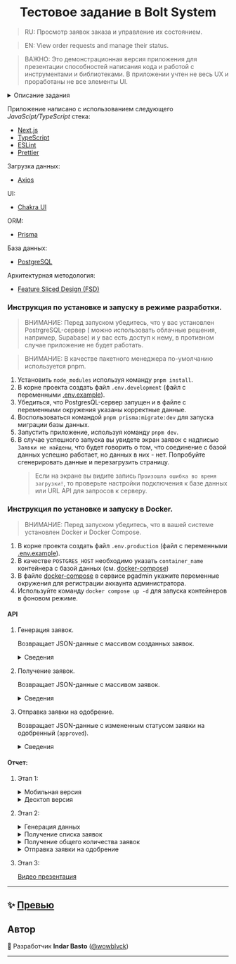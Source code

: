 <h1 align='center'>Тестовое задание в Bolt System</h1>

> RU: Просмотр заявок заказа и управление их состоянием.

> EN: View order requests and manage their status.

> ВАЖНО: Это демонстрационная версия приложения для презентации способностей
> написания кода и работой с инструментами и
> библиотеками. В приложении учтен не весь UX и проработаны не все элементы UI.

<details>
  <summary>Описание задания</summary>

1. Этап 1:

   - [x] Создана ветка feature/stage-1 от main.
   - [x] Сверстана страница (макет: [ссылка №1](https://prnt.sc/5JwZISw3WimW)
         , [ссылка №2](https://prnt.sc/5TcJ8j2jfBCQ), [ссылка №3](https://prnt.sc/qGn0H9OejQnV)).
         Для стилей и разметки использовался только Chakra UI.
   - [x] В списке присутствуют 10 элементов (одинаковых).
   - [x] Результат приложен в виде скриншотов в корень проекта, и добавлены
         ссылки в README.
   - [x] Ветка feature/stage-1 смержена в main.

2. Этап 2:

   - [x] Создана ветка feature/stage-2 от main.
   - [x] Создан API-роут `GET /api/orders` в Next.js. Принимает limit и
         offset в параметрах запроса для пагинации. (Для тестирования
         использовать [bs-frontend-test.vercel.app/api/orders](https://bs-frontend-test.vercel.app/api/orders)).
   - [x] Возвращает данные из mock-списка (от 20 элементов) заявок по
         заданным параметрам. Общее количество элементов передаётся в Headers
         (X-Total-Count).
   - [x] Создан API-роут `PUT /api/orders/:id/accept` в Next.js. Принимает
         ID заявки в урле. Возвращает данные заявки. Для тестирования
         использовать [bs-frontend-test.vercel.app/api/orders/:id/accept](https://bs-frontend-test.vercel.app/api/orders/2/accept).
   - [x] Для проверки API использовался Postman.
   - [x] Результат приложен в виде скриншотов в корень проекта, и добавлены
         ссылки в README.
   - [x] Ветка feature/stage-2 смержена в main.
   - [x] Дополнительно: создан API-роут для генерации данных. Для тестирования
         использовать [bs-frontend-test.vercel.app/api/orders/requests/generated](https://bs-frontend-test.vercel.app/api/orders/requests/generated).

3. Этап 3:
   - [x] Создана ветку feature/stage-3 от main.
   - [x] Внедрено API в страницу через tanstack query. - Список заявок получается по апи `GET /api/orders`. - Выбор заявок последовательно отправляется по `PUT
/api/orders/:id/accept` для каждой заявки отдельно. - Если произошла ошибка при каком либо запросе - выдать toast с
         сообщением об ошибки, и продолжить запросы.
   - [x] Внедрена пагинацию.
   - [x] Записан экран с демонстрацией работы, видео приложено в корень
         проекта, и добавлено в README.
   - [x] Смержена ветка в main.

</details>

Приложение написано с использованием следующего _JavaScipt/TypeScript_ стека:

- [Next.js](https://nextjs.org/)
- [TypeScript](https://www.typescriptlang.org/)
- [ESLint](https://eslint.org/)
- [Prettier](https://prettier.io/)

Загрузка данных:

- [Axios](https://axios-http.com/)

UI:

- [Chakra UI](https://chakra-ui.com/)

ORM:

- [Prisma](https://www.prisma.io/)

База данных:

- [PostgreSQL](https://www.postgresql.org/)

Архитектурная методология:

- [Feature Sliced Design (FSD)](https://feature-sliced.design)

### Инструкция по установке и запуску в режиме разработки.

> ВНИМАНИЕ: Перед запуском убедитесь, что у вас установлен PostrgreSQL-сервер (
> можно использовать облачные решения, например, Supabase) и у вас есть доступ к
> нему, в противном случае приложение не будет работать.

> ВНИМАНИЕ: В качестве пакетного менеджера по-умолчанию используется pnpm.

1. Установить `node_modules` используя команду `pnpm install`.
2. В корне проекта создать файл `.env.development` (файл с
   переменными [.env.example](.env.example)).
3. Убедиться, что PostgresQL-сервер запущен и в файле с переменными окружения
   указаны корректные данные.
4. Воспользоваться командой `pnpm prisma:migrate:dev` для запуска миграции базы
   данных.
5. Запустить приложение, используя команду `pnpm dev`.
6. В случае успешного запуска вы увидете экран заявок с
   надписью `Заявки не найдены`, что будет говорить о том, что соединение с
   базой данных успешно работает, но данных в них - нет. Попробуйте сгенерировать данные и перезагрузить страницу.
   > Если на экране вы видите запись `Произошла ошибка во время загрузки!`, то
   > проверьте настройки подключения к базе данных или URL API для запросов к
   > серверу.

### Инструкция по установке и запуску в Docker.

> ВНИМАНИЕ: Перед запуском убедитесь, что в вашей системе установлен Docker и Docker Compose.

1. В корне проекта создать файл `.env.production` (файл с
   переменными [.env.example](.env.example)).
2. В качестве `POSTGRES_HOST` необходимо указать `container_name` контейнера с базой данных (см. [docker-compose](docker-compose.yml))
3. В файле [docker-compose](docker-compose.yml) в сервисе pgadmin укажите переменные окружения для регистрации аккаунта администратора.
4. Используйте команду `docker compose up -d` для запуска контейнеров в фоновом режиме.

#### API

1.  Генерация заявок.

    Возвращает JSON-данные с массивом созданных заявок.

    <details>
       <summary>Сведения</summary>

    - URL

      `/api/orders/requests/generated`

    - Метод

      `POST`

    - Параметры URL

      Опциональные:

      `remove=y` - полностью очищает данные из таблицы запросов.

      `rewrite=y` - перезапишет данные в таблице запросов.

      `size=[integer]` - размер массива с данными.

      Если ни один из параметров не указан, то вернется сгенерированный массив с
      данными размером 100 записей. В случае, если данные уже есть, то вернется
      ошибка 409.

    - Удачный ответ

      - Код: 200 OK

        Контент:

        ```json
        [
          {
            "id": "bb5b1182-5f48-425a-94a6-4c670083eb8b",
            "logo": "https://loremflickr.com/64/64/logo?lock=988550958940160",
            "title": "victus",
            "group": "verbera",
            "status": "approved",
            "price": 470.2893032226712,
            "tags": {
              "0": ["depulso", "vitae", "crux"],
              "1": ["temptatio"],
              "2": ["rerum", "iusto", "curtus"],
              "3": ["totidem", "adaugeo"]
            },
            "statisticsId": 205,
            "stats": {
              "id": 205,
              "users": 260,
              "views": 351,
              "male": 22,
              "female": 160
            }
          }
        ]
        ```

        ```json
        "Database successfully removed!"
        ```

    - Ошибка в ответе

      - Код: 409 Conflict

        Контент:

        ```json
        {
          "success": false,
          "code": 409,
          "message": "The data file already exists. Use the \"rewrite=y\" parameter if you want to rewrite"
        }
        ```

      - Код: 500 Internal Server Error

        Контент:

        ```json
        {
          "success": false,
          "code": 500,
          "message": "An error occurred while generating data!"
        }
        ```

        </details>

2.  Получение заявок.

    Возвращает JSON-данные с массивом заявок.

     <details>
        <summary>Сведения</summary>

    - URL

      `/api/orders/requests`

    - Метод

      `GET`

    - Параметры URL

      Опциональные:

      `offset=[integer]` - номер страницы.

      `limit=[integer]` - количество на странице.

      Если параметры не указаны, то вернет массив всех заявок без пагинации по страницам и без общего числа объектов в `headers`.

    - Удачный ответ

      - Код: 200 OK

        Контент:

        ```json
        [
          {
            "id": "bb5b1182-5f48-425a-94a6-4c670083eb8b",
            "logo": "https://loremflickr.com/64/64/logo?lock=988550958940160",
            "title": "victus",
            "group": "verbera",
            "status": "approved",
            "price": 470.2893032226712,
            "tags": {
              "0": ["depulso", "vitae", "crux"],
              "1": ["temptatio"],
              "2": ["rerum", "iusto", "curtus"],
              "3": ["totidem", "adaugeo"]
            },
            "statisticsId": 205,
            "stats": {
              "id": 205,
              "users": 260,
              "views": 351,
              "male": 22,
              "female": 160
            }
          }
        ]
        ```

        Headers

        ```
        "X-Total-Count": "100"
        ```

    - Ошибка в ответе

      - Код: 500 Internal Server Error

        Контент:

        ```json
        {
          "success": false,
          "code": 500,
          "message": "An error occurred while generating data!"
        }
        ```

        </details>

3.  Отправка заявки на одобрение.

    Возвращает JSON-данные с измененным статусом заявки на одобренный (`approved`).

      <details>
         <summary>Сведения</summary>

    - URL

      `/api/orders/:id/accept`

    - Метод

      `PUT`

    - Удачный ответ

      - Код: 200 OK

        Контент:

        ```json
        {
          "id": "bb5b1182-5f48-425a-94a6-4c670083eb8b",
          "logo": "https://loremflickr.com/64/64/logo?lock=988550958940160",
          "title": "victus",
          "group": "verbera",
          "status": "approved",
          "price": 470.2893032226712,
          "tags": {
            "0": ["depulso", "vitae", "crux"],
            "1": ["temptatio"],
            "2": ["rerum", "iusto", "curtus"],
            "3": ["totidem", "adaugeo"]
          },
          "statisticsId": 205,
          "stats": {
            "id": 205,
            "users": 260,
            "views": 351,
            "male": 22,
            "female": 160
          }
        }
        ```

    - Ошибка в ответе

      - Код: 404 Not Found

        Контент:

        ```json
        {
          "success": false,
          "code": 500,
          "message": "Data with the specified ID ':id' was not found!"
        }
        ```
      - Код: 409 Conflict

        Контент:

        ```json
        {
          "success": false,
          "code": 409,
          "message": "Status of the application with ID ':id' has already been approved!"
        }
        ```
      - Код: 500 Internal Server Error

        Контент:

        ```json
        {
          "success": false,
          "code": 500,
          "message": "An error occurred while generating data!"
        }
        ```
        
        </details>

#### Отчет:

1. Этап 1:
   <details>
      <summary>Мобильная версия</summary>

   ![Мобильная версия](/docs/screenshots/stage-1/mobile.png)
   </details>

   <details>
      <summary>Десктоп версия</summary>

   ![Десктоп](/docs/screenshots/stage-1/desktop.png)
   </details>

2. Этап 2:
   <details>
      <summary>Генерация данных</summary>

   ![Генерация данных](/docs/screenshots/stage-2/generated.png)
   </details>

   <details>
      <summary>Получение списка заявок</summary>

   ![Список заявок](/docs/screenshots/stage-2/get-requests.png)
   </details>

   <details>
      <summary>Получение общего количества заявок</summary>

   ![Общее количество заявок](/docs/screenshots/stage-2/get-requests-count.png)
   </details>

   <details>
      <summary>Отправка заявки на одобрение</summary>

   ![Отправка заявки](/docs/screenshots/stage-2/put-request.png)
   </details>

3. Этап 3:

   [Видео презентация](https://youtube.com)

---

## ✨ [Превью](https://bs-frontend-test.vercel.app)

## Автор

👤 Разработчик **Indar Basto** ([@wowblvck](https://github.com/wowblvck))
****